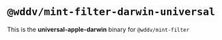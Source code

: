 # `@wddv/mint-filter-darwin-universal`

This is the **universal-apple-darwin** binary for `@wddv/mint-filter`
